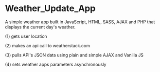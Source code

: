 # Weather_Update_App

A simple weather app built in JavaScript, HTML, SASS, AJAX and PHP that displays the current day's weather.

(1) gets user location

(2) makes an api call to weatherstack.com

(3) pulls API's JSON data using plain and simple AJAX and Vanilla JS

(4) sets weather apps parameters asynchronously
